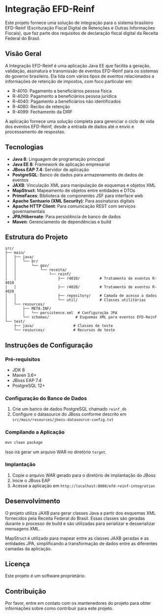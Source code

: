 # Integração EFD-Reinf

Este projeto fornece uma solução de integração para o sistema brasileiro EFD-Reinf (Escrituração Fiscal Digital de Retenções e Outras Informações Fiscais), que faz parte dos requisitos de declaração fiscal digital da Receita Federal do Brasil.

## Visão Geral

A Integração EFD-Reinf é uma aplicação Java EE que facilita a geração, validação, assinatura e transmissão de eventos EFD-Reinf para os sistemas do governo brasileiro. Ela lida com vários tipos de eventos relacionados a informações de retenção de impostos, com foco particular em:

- R-4010: Pagamento a beneficiários pessoa física
- R-4020: Pagamento a beneficiários pessoa jurídica
- R-4040: Pagamento a beneficiários não identificados
- R-4080: Recibo de retenção
- R-4099: Fechamento da DIRF

A aplicação fornece uma solução completa para gerenciar o ciclo de vida dos eventos EFD-Reinf, desde a entrada de dados até o envio e processamento de respostas.

## Tecnologias

- **Java 8**: Linguagem de programação principal
- **Java EE 8**: Framework de aplicação empresarial
- **JBoss EAP 7.4**: Servidor de aplicação
- **PostgreSQL**: Banco de dados para armazenamento de dados de eventos
- **JAXB**: Vinculação XML para manipulação de esquemas e objetos XML
- **MapStruct**: Mapeamento de objetos entre entidades e DTOs
- **PrimeFaces**: Biblioteca de componentes JSF para interface web
- **Apache Santuario (XML Security)**: Para assinaturas digitais
- **Apache HTTP Client**: Para comunicação REST com serviços governamentais
- **JPA/Hibernate**: Para persistência de banco de dados
- **Maven**: Gerenciamento de dependências e build

## Estrutura do Projeto

```
src/
├── main/
│   ├── java/
│   │   └── br/
│   │       └── gov/
│   │           └── receita/
│   │               └── reinf/
│   │                   ├── r4010/         # Tratamento de eventos R-4010
│   │                   ├── r4020/         # Tratamento de eventos R-4020
│   │                   ├── repository/    # Camada de acesso a dados
│   │                   └── util/          # Classes utilitárias
│   └── resources/
│       ├── META-INF/
│       │   └── persistence.xml  # Configuração JPA
│       └── schemas/            # Esquemas XML para eventos EFD-Reinf
└── test/
    ├── java/                  # Classes de teste
    └── resources/             # Recursos de teste
```

## Instruções de Configuração

### Pré-requisitos

- JDK 8
- Maven 3.6+
- JBoss EAP 7.4
- PostgreSQL 12+

### Configuração do Banco de Dados

1. Crie um banco de dados PostgreSQL chamado `reinf_db`
2. Configure o datasource do JBoss conforme descrito em `src/main/resources/jboss-datasource-config.txt`

### Compilando a Aplicação

```bash
mvn clean package
```

Isso irá gerar um arquivo WAR no diretório `target`.

### Implantação

1. Copie o arquivo WAR gerado para o diretório de implantação do JBoss
2. Inicie o JBoss EAP
3. Acesse a aplicação em `http://localhost:8080/efd-reinf-integration`

## Desenvolvimento

O projeto utiliza JAXB para gerar classes Java a partir dos esquemas XML fornecidos pela Receita Federal do Brasil. Essas classes são geradas durante o processo de build e são utilizadas para serializar e desserializar mensagens XML.

MapStruct é utilizado para mapear entre as classes JAXB geradas e as entidades JPA, simplificando a transformação de dados entre as diferentes camadas da aplicação.

## Licença

Este projeto é um software proprietário.

## Contribuição

Por favor, entre em contato com os mantenedores do projeto para obter informações sobre como contribuir para este projeto.
